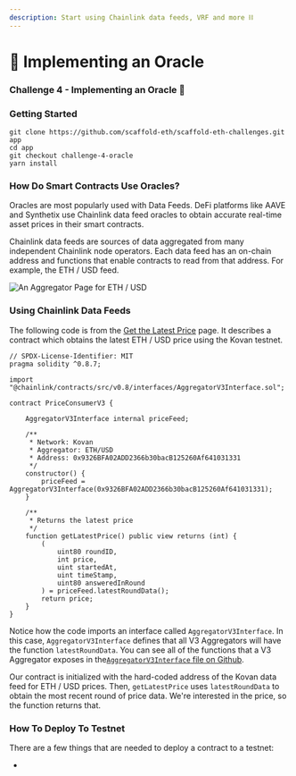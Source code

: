 ```yaml
---
description: Start using Chainlink data feeds, VRF and more ⛓
---
```


# 🔮 Implementing an Oracle

### Challenge 4 - Implementing an Oracle 🔮

### Getting Started

```
git clone https://github.com/scaffold-eth/scaffold-eth-challenges.git app
cd app
git checkout challenge-4-oracle
yarn install
```

### How Do Smart Contracts Use Oracles?

Oracles are most popularly used with Data Feeds. DeFi platforms like AAVE and Synthetix use Chainlink data feed oracles to obtain accurate real-time asset prices in their smart contracts.

Chainlink data feeds are sources of data aggregated from many independent Chainlink node operators. Each data feed has an on-chain address and functions that enable contracts to read from that address. For example, the ETH / USD feed.

![An Aggregator Page for ETH / USD](https://docs.chain.link/images/contract-devs/price-aggr.png)

### Using Chainlink Data Feeds

The following code is from the [Get the Latest Price](https://docs.chain.link/docs/get-the-latest-price/) page. It describes a contract which obtains the latest ETH / USD price using the Kovan testnet.

```solidity
// SPDX-License-Identifier: MIT
pragma solidity ^0.8.7;

import "@chainlink/contracts/src/v0.8/interfaces/AggregatorV3Interface.sol";

contract PriceConsumerV3 {

    AggregatorV3Interface internal priceFeed;

    /**
     * Network: Kovan
     * Aggregator: ETH/USD
     * Address: 0x9326BFA02ADD2366b30bacB125260Af641031331
     */
    constructor() {
        priceFeed = AggregatorV3Interface(0x9326BFA02ADD2366b30bacB125260Af641031331);
    }

    /**
     * Returns the latest price
     */
    function getLatestPrice() public view returns (int) {
        (
            uint80 roundID, 
            int price,
            uint startedAt,
            uint timeStamp,
            uint80 answeredInRound
        ) = priceFeed.latestRoundData();
        return price;
    }
}
```

Notice how the code imports an interface called `AggregatorV3Interface`. In this case, `AggregatorV3Interface` defines that all V3 Aggregators will have the function `latestRoundData`. You can see all of the functions that a V3 Aggregator exposes in the[`AggregatorV3Interface` file on Github](https://github.com/smartcontractkit/chainlink/blob/master/contracts/src/v0.8/interfaces/AggregatorV3Interface.sol/).

Our contract is initialized with the hard-coded address of the Kovan data feed for ETH / USD prices. Then, `getLatestPrice` uses `latestRoundData` to obtain the most recent round of price data. We're interested in the price, so the function returns that.

### &#x20;How To Deploy To Testnet

There are a few things that are needed to deploy a contract to a testnet:



*
